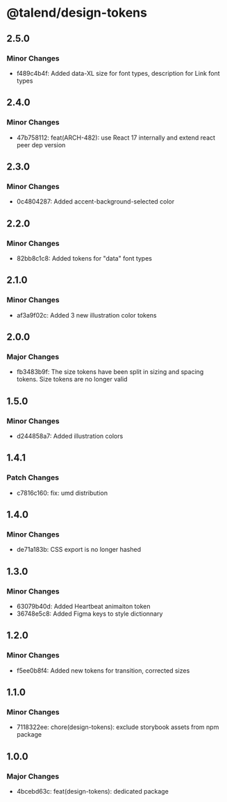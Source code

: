 # @talend/design-tokens

## 2.5.0

### Minor Changes

- f489c4b4f: Added data-XL size for font types, description for Link font types

## 2.4.0

### Minor Changes

- 47b758112: feat(ARCH-482): use React 17 internally and extend react peer dep version

## 2.3.0

### Minor Changes

- 0c4804287: Added accent-background-selected color

## 2.2.0

### Minor Changes

- 82bb8c1c8: Added tokens for "data" font types

## 2.1.0

### Minor Changes

- af3a9f02c: Added 3 new illustration color tokens

## 2.0.0

### Major Changes

- fb3483b9f: The size tokens have been split in sizing and spacing tokens. Size tokens are no longer valid

## 1.5.0

### Minor Changes

- d244858a7: Added illustration colors

## 1.4.1

### Patch Changes

- c7816c160: fix: umd distribution

## 1.4.0

### Minor Changes

- de71a183b: CSS export is no longer hashed

## 1.3.0

### Minor Changes

- 63079b40d: Added Heartbeat animaiton token
- 36748e5c8: Added Figma keys to style dictionnary

## 1.2.0

### Minor Changes

- f5ee0b8f4: Added new tokens for transition, corrected sizes

## 1.1.0

### Minor Changes

- 7118322ee: chore(design-tokens): exclude storybook assets from npm package

## 1.0.0

### Major Changes

- 4bcebd63c: feat(design-tokens): dedicated package
